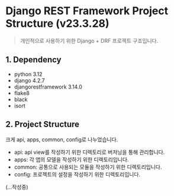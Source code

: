 # Django REST Framework Project Structure (v23.3.28)
> 개인적으로 사용하기 위한 Django + DRF 프로젝트 구조입니다.

## 1. Dependency
* python 3.12
* django 4.2.7
* djangorestframework 3.14.0
* flake8
* black
* isort

## 2. Project Structure

크게 api, apps, common, config로 나누었습니다.
* api: api view를 작성하기 위한 디렉토리로 버저닝을 통해 관리합니다.
* apps: 각 앱의 모델을 작성하기 위한 디렉토리입니다.
* common: 공통으로 사용되는 모듈을 작성하기 위한 디렉토리입니다.
* config: 프로젝트의 설정을 작성하기 위한 디렉토리입니다.

(...작성중)
